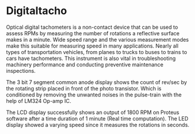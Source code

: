 # Digitaltacho
Optical digital tachometers is a non-contact device that can be used to assess RPMs by measuring the number of rotations a reflective surface makes in a minute. Wide speed range and the various measurement modes make this suitable for measuring speed in many applications. Nearly all types of transportation vehicles, from planes to trucks to buses to trains to cars have tachometers. This instrument is also vital in troubleshooting machinery performance and conducting preventive maintenance inspections. 

The 3 bit 7 segment common anode display shows the count of rev/sec by the rotating strip placed in front of the photo transistor. Which is conditioned by removing the unwanted noises in the pulse-train with the help of LM324 Op-amp IC.

The LCD display successfully shows an output of 1800 RPM on Proteus software after a time duration of 1 minute (Real time computation).
The LED display showed a varying speed since it measures the rotations in seconds. 

